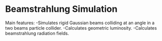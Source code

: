 # Beamstrahlung Simulation

Main features:
-Simulates rigid Gaussian beams colliding at an angle in a two beams particle collider.
-Calculates geometric luminosity. 
-Calculates beamstrahlung radiation fields.
